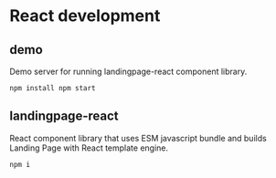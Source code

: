# React development


## demo 

Demo server for running landingpage-react component library.

``
npm install
npm start
``

## landingpage-react

React component library that uses ESM javascript bundle and builds Landing Page with React template engine.

``
npm i
``

